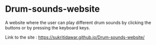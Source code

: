 # Drum-sounds-website
A website where the user can play different drum sounds by clicking the buttons or by pressing the keyboard keys.

Link to the site : https://sukritidawar.github.io/Drum-sounds-website/
